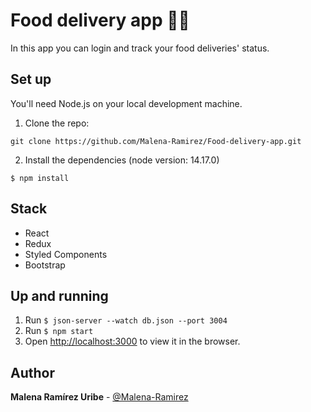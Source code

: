 # Food delivery app 🍔🍕

In this app you can login and track your food deliveries' status. 


## Set up

You'll need Node.js on your local development machine.

1. Clone the repo:
```
git clone https://github.com/Malena-Ramirez/Food-delivery-app.git
```

2. Install the dependencies (node version: 14.17.0)

```
$ npm install
```

## Stack
- React
- Redux
- Styled Components
- Bootstrap

## Up and running
1. Run ```$ json-server --watch db.json --port 3004```
2. Run ```$ npm start```
3. Open [http://localhost:3000](http://localhost:3000) to view it in the browser.

## Author

**Malena Ramírez Uribe** - [@Malena-Ramirez](https://github.com/Malena-Ramirez)

